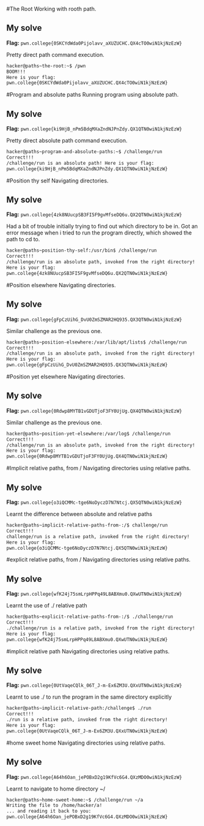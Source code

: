 #The Root
Working with rooth path.

## My solve
**Flag:** `pwn.college{0SKCYdWda0Pijolavv_aXUZUCHC.QX4cTO0wiN1kjNzEzW}`

Pretty direct path command execution.

```bash
hacker@paths~the-root:~$ /pwn
BOOM!!!
Here is your flag:
pwn.college{0SKCYdWda0Pijolavv_aXUZUCHC.QX4cTO0wiN1kjNzEzW}
```

#Program and absolute paths
Running program using absolute path.

## My solve
**Flag:** `pwn.college{ki9HjB_nPm5BdqMXaZndNJPnZdy.QX1QTN0wiN1kjNzEzW}`

Pretty direct absolute path command execution.

```bash
hacker@paths~program-and-absolute-paths:~$ /challenge/run
Correct!!!
/challenge/run is an absolute path! Here is your flag:
pwn.college{ki9HjB_nPm5BdqMXaZndNJPnZdy.QX1QTN0wiN1kjNzEzW}
```

#Position thy self
Navigating directories.

## My solve
**Flag:** `pwn.college{4zk8NUucpSB3FI5F9gvMfseDQ6u.QX2QTN0wiN1kjNzEzW}`

Had a bit of trouble initially trying to find out which directory to be in. Got an error message when i tried to run the program directly, which showed the path to cd to.

```bash
hacker@paths~position-thy-self:/usr/bin$ /challenge/run
Correct!!!
/challenge/run is an absolute path, invoked from the right directory!
Here is your flag:
pwn.college{4zk8NUucpSB3FI5F9gvMfseDQ6u.QX2QTN0wiN1kjNzEzW}
```

#Position elsewhere
Navigating directories.

## My solve
**Flag:** `pwn.college{gFpCzUihG_DvU0ZmSZMAR2HQ935.QX3QTN0wiN1kjNzEzW}`

Similar challenge as the previous one.

```bash
hacker@paths~position-elsewhere:/var/lib/apt/lists$ /challenge/run
Correct!!!
/challenge/run is an absolute path, invoked from the right directory!
Here is your flag:
pwn.college{gFpCzUihG_DvU0ZmSZMAR2HQ935.QX3QTN0wiN1kjNzEzW}
```

#Position yet elsewhere
Navigating directories.

## My solve
**Flag:** `pwn.college{0Rdwp8MYTB1vGDUTjoF3FY0UjUg.QX4QTN0wiN1kjNzEzW}`

Similar challenge as the previous one.

```bash
hacker@paths~position-yet-elsewhere:/var/log$ /challenge/run
Correct!!!
/challenge/run is an absolute path, invoked from the right directory!
Here is your flag:
pwn.college{0Rdwp8MYTB1vGDUTjoF3FY0UjUg.QX4QTN0wiN1kjNzEzW}
```

#Implicit relative paths, from /
Navigating directories using relative paths.

## My solve
**Flag:** `pwn.college{o3iQCMMc-tge6NoDyczD7N7Ntcj.QX5QTN0wiN1kjNzEzW}`

Learnt the difference between absolute and relative paths

```bash
hacker@paths~implicit-relative-paths-from-:/$ challenge/run
Correct!!!
challenge/run is a relative path, invoked from the right directory!
Here is your flag:
pwn.college{o3iQCMMc-tge6NoDyczD7N7Ntcj.QX5QTN0wiN1kjNzEzW}
```

#explicit relative paths, from /
Navigating directories using relative paths.

## My solve
**Flag:** `pwn.college{wfK24j75smLrpHPPq49L8ABXmu0.QXwUTN0wiN1kjNzEzW}`

Learnt the use of ./ relative path

```bash
hacker@paths~explicit-relative-paths-from-:/$ ./challenge/run
Correct!!!
./challenge/run is a relative path, invoked from the right directory!
Here is your flag:
pwn.college{wfK24j75smLrpHPPq49L8ABXmu0.QXwUTN0wiN1kjNzEzW}
```

#implicit relative path
Navigating directories using relative paths.

## My solve
**Flag:** `pwn.college{0UtVaqeCQlk_06T_J-m-Ex6ZM3U.QXxUTN0wiN1kjNzEzW}`

Learnt to use ./ to run the program in the same directory explicitly

```bash
hacker@paths~implicit-relative-path:/challenge$ ./run
Correct!!!
./run is a relative path, invoked from the right directory!
Here is your flag:
pwn.college{0UtVaqeCQlk_06T_J-m-Ex6ZM3U.QXxUTN0wiN1kjNzEzW}
```

#home sweet home
Navigating directories using relative paths.

## My solve
**Flag:** `pwn.college{A64h6Oan_jePOBxD2g19KfVc6G4.QXzMDO0wiN1kjNzEzW}`

Learnt to navigate to home directory ~/

```bash
hacker@paths~home-sweet-home:~$ /challenge/run ~/a
Writing the file to /home/hacker/a!
... and reading it back to you:
pwn.college{A64h6Oan_jePOBxD2g19KfVc6G4.QXzMDO0wiN1kjNzEzW}
```